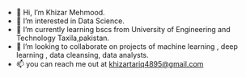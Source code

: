 - 👋 Hi, I’m Khizar Mehmood.
- 👀 I’m interested in Data Science.
- 🌱 I’m currently learning bscs from University of Engineering and Technology Taxila,pakistan.
- 💞️ I’m looking to collaborate on projects of machine learning , deep learning , data cleansing, data analysts.
- 📫 you can reach me out at khizartariq4895@gmail.com

<!---
khizii/khizii is a ✨ special ✨ repository because its `README.md` (this file) appears on your GitHub profile.
You can click the Preview link to take a look at your changes.
--->
